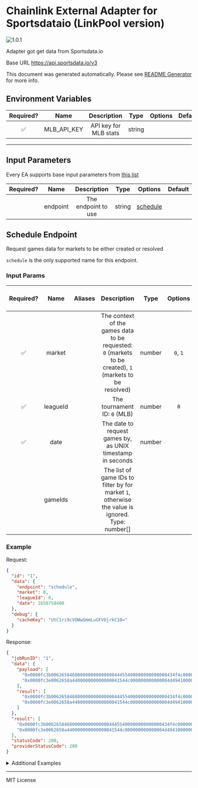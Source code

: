 # Chainlink External Adapter for Sportsdataio (LinkPool version)

![1.0.1](https://img.shields.io/github/package-json/v/linkpoolio/adapters?filename=packages/sportsdataio-linkpool/package.json)

Adapter got get data from Sportsdata.io

Base URL https://api.sportsdata.io/v3

This document was generated automatically. Please see [README Generator](../../scripts#readme-generator) for more info.

## Environment Variables

| Required? |    Name     |      Description      |  Type  | Options | Default |
| :-------: | :---------: | :-------------------: | :----: | :-----: | :-----: |
|    ✅     | MLB_API_KEY | API key for MLB stats | string |         |         |

---

## Input Parameters

Every EA supports base input parameters from [this list](../../core/bootstrap#base-input-parameters)

| Required? |   Name   |     Description     |  Type  |            Options             | Default |
| :-------: | :------: | :-----------------: | :----: | :----------------------------: | :-----: |
|           | endpoint | The endpoint to use | string | [schedule](#schedule-endpoint) |         |

## Schedule Endpoint

Request games data for markets to be either created or resolved

`schedule` is the only supported name for this endpoint.

### Input Params

| Required? |   Name   | Aliases |                                               Description                                                |  Type  | Options  | Default | Depends On | Not Valid With |
| :-------: | :------: | :-----: | :------------------------------------------------------------------------------------------------------: | :----: | :------: | :-----: | :--------: | :------------: |
|    ✅     |  market  |         | The context of the games data to be requested: `0` (markets to be created), `1` (markets to be resolved) | number | `0`, `1` |         |            |                |
|    ✅     | leagueId |         |                                       The tournament ID: `0` (MLB)                                       | number |   `0`    |         |            |                |
|    ✅     |   date   |         |                        The date to request games by, as UNIX timestamp in seconds                        | number |          |         |            |                |
|           | gameIds  |         |     The list of game IDs to filter by for market `1`, otherwise the value is ignored. Type: number[]     |        |          |         |            |                |

### Example

Request:

```json
{
  "id": "1",
  "data": {
    "endpoint": "schedule",
    "market": 0,
    "leagueId": 0,
    "date": 1650758400
  },
  "debug": {
    "cacheKey": "UtC1ri9cVOWwGmmLuGFVOjrkC10="
  }
}
```

Response:

```json
{
  "jobRunID": "1",
  "data": {
    "payload": [
      "0x0000fc3b00626584680000000000000044455400000000000000434f4c000000",
      "0x0000fc3e0062658a440000000000000041544c000000000000004d4941000000"
    ],
    "result": [
      "0x0000fc3b00626584680000000000000044455400000000000000434f4c000000",
      "0x0000fc3e0062658a440000000000000041544c000000000000004d4941000000"
    ]
  },
  "result": [
    "0x0000fc3b00626584680000000000000044455400000000000000434f4c000000",
    "0x0000fc3e0062658a440000000000000041544c000000000000004d4941000000"
  ],
  "statusCode": 200,
  "providerStatusCode": 200
}
```

<details>
<summary>Additional Examples</summary>

Request:

```json
{
  "id": "1",
  "data": {
    "endpoint": "schedule",
    "market": 1,
    "leagueId": 0,
    "date": 1650585600
  },
  "debug": {
    "cacheKey": "uVpCzbkU+J4S3dYEZliFKAggC+A="
  }
}
```

Response:

```json
{
  "jobRunID": "1",
  "data": {
    "payload": [
      "0x0000fc24020400000000000000000000000000000046696e616c000000000000",
      "0x0000fc21040200000000000000000000000000000046696e616c000000000000"
    ],
    "result": [
      "0x0000fc24020400000000000000000000000000000046696e616c000000000000",
      "0x0000fc21040200000000000000000000000000000046696e616c000000000000"
    ]
  },
  "result": [
    "0x0000fc24020400000000000000000000000000000046696e616c000000000000",
    "0x0000fc21040200000000000000000000000000000046696e616c000000000000"
  ],
  "statusCode": 200,
  "providerStatusCode": 200
}
```

Request:

```json
{
  "id": "1",
  "data": {
    "endpoint": "schedule",
    "market": 1,
    "leagueId": 0,
    "date": 1650585600,
    "gameIds": [64545, 64546]
  },
  "debug": {
    "cacheKey": "MJFURgcHNS8FY4/7NcgKfp6bodQ="
  }
}
```

Response:

```json
{
  "jobRunID": "1",
  "data": {
    "payload": ["0x0000fc21040200000000000000000000000000000046696e616c000000000000"],
    "result": ["0x0000fc21040200000000000000000000000000000046696e616c000000000000"]
  },
  "result": ["0x0000fc21040200000000000000000000000000000046696e616c000000000000"],
  "statusCode": 200,
  "providerStatusCode": 200
}
```

Request:

```json
{
  "id": "1",
  "data": {
    "endpoint": "schedule",
    "market": 0,
    "leagueId": 0,
    "date": 1650637200
  },
  "debug": {
    "cacheKey": "aN2jpRZpJkXMs3U9fQID2qTfpRM="
  }
}
```

Response:

```json
{
  "jobRunID": "1",
  "data": {
    "payload": [],
    "result": []
  },
  "result": [],
  "statusCode": 200,
  "providerStatusCode": 200
}
```

Request:

```json
{
  "id": "1",
  "data": {
    "endpoint": "schedule",
    "market": 1,
    "leagueId": 0,
    "date": 1650585600
  },
  "debug": {
    "cacheKey": "uVpCzbkU+J4S3dYEZliFKAggC+A="
  }
}
```

Response:

```json
{
  "jobRunID": "1",
  "data": {
    "payload": [],
    "result": []
  },
  "result": [],
  "statusCode": 200,
  "providerStatusCode": 200
}
```

</details>

---

MIT License
